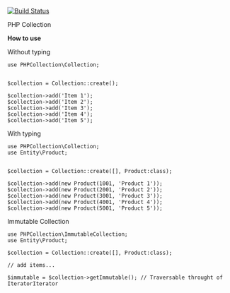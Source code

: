 [![Build Status](https://travis-ci.org/davidasrocha/php-collection.png?branch=master)](https://travis-ci.org/davidasrocha/php-collection)

PHP Collection


<b>How to use</b>


Without typing
```
use PHPCollection\Collection;


$collection = Collection::create();

$collection->add('Item 1');
$collection->add('Item 2');
$collection->add('Item 3');
$collection->add('Item 4');
$collection->add('Item 5');
```


With typing
```
use PHPCollection\Collection;
use Entity\Product;


$collection = Collection::create([], Product:class);

$collection->add(new Product(1001, 'Product 1'));
$collection->add(new Product(2001, 'Product 2'));
$collection->add(new Product(3001, 'Product 3'));
$collection->add(new Product(4001, 'Product 4'));
$collection->add(new Product(5001, 'Product 5'));
```


Immutable Collection
```
use PHPCollection\ImmutableCollection;
use Entity\Product;

$collection = Collection::create([], Product:class);

// add items...

$immutable = $collection->getImmutable(); // Traversable throught of IteratorIterator
```